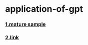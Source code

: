 # application-of-gpt

### [1.mature sample](https://github.com/GaiZhenbiao/ChuanhuChatGPT.git)
### [2.link](https://github.com/xx025/carrot)
